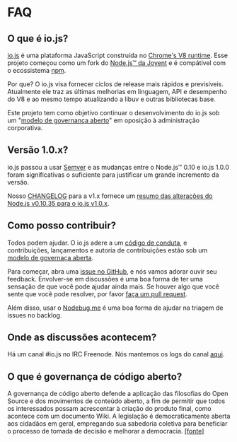 # FAQ

## O que é io.js?

[io.js](https://github.com/nodejs/io.js) é uma plataforma JavaScript construída no [Chrome's V8 runtime](http://code.google.com/p/v8/). Esse projeto começou como um fork do [Node.js™ da Joyent](https://nodejs.org/) e é compátivel com o ecossistema [npm](https://www.npmjs.com/).

Por que? O io.js visa fornecer ciclos de release mais rápidos e previsíveis. Atualmente ele traz as últimas melhorias em linguagem, API e desempenho do V8 e ao mesmo tempo atualizando a libuv e outras bibliotecas base.

Este projeto tem como objetivo continuar o desenvolvimento do io.js sob um "[modelo de governança aberto](https://github.com/nodejs/io.js/blob/master/GOVERNANCE.md#readme)" em oposição à administração corporativa.

## Versão 1.0.x?

io.js passou a usar [Semver](http://semver.org/lang/pt-BR/) e as mudanças entre o Node.js™ 0.10 e io.js 1.0.0 foram significativas o suficiente para justificar um grande incremento da versão.

Nosso [CHANGELOG](https://github.com/nodejs/io.js/blob/v1.x/CHANGELOG.md) para a v1.x fornece um [resumo das alterações do Node.js v0.10.35 para o io.js v1.0.x](https://github.com/nodejs/io.js/blob/v1.x/CHANGELOG.md#summary-of-changes-from-nodejs-v01035-to-iojs-v100).

## Como posso contribuir?

Todos podem ajudar. O io.js adere a um [código de conduta](https://github.com/nodejs/io.js/blob/master/CONTRIBUTING.md#code-of-conduct), e contribuições, lançamentos e autoria de contribuições estão sob um [modelo de governaça aberta](https://github.com/nodejs/io.js/blob/master/GOVERNANCE.md#readme).

Para começar, abra uma [issue no GitHub](https://github.com/nodejs/io.js/issues), e nós vamos adorar ouvir seu feedback.
Envolver-se em discussões é uma boa forma de ter uma sensação de que você pode ajudar ainda mais. Se houver algo que você sente que você pode resolver, por favor [faça um pull request](https://github.com/nodejs/io.js/blob/master/CONTRIBUTING.md#code-contributions).

Além disso, usar o [Nodebug.me](http://nodebug.me/) é uma boa forma de ajudar na triagem de issues no backlog.

## Onde as discussões acontecem?

Há um canal #io.js no IRC Freenode. Nós mantemos os logs do canal [aqui](http://logs.libuv.org/io.js/latest).

## O que é governança de código aberto?

A governança de código aberto defende a aplicação das filosofias do Open Source e dos movimentos de conteúdo aberto, a fim de permitir que todos os interessados possam acrescentar à criação do produto final, como acontece com um documento Wiki. A legislação é democraticamente aberta aos cidadãos em geral, empregando sua sabedoria coletiva para beneficiar o processo de tomada de decisão e melhorar a democracia. [[fonte]](https://en.wikipedia.org/wiki/Open-source_governance)
